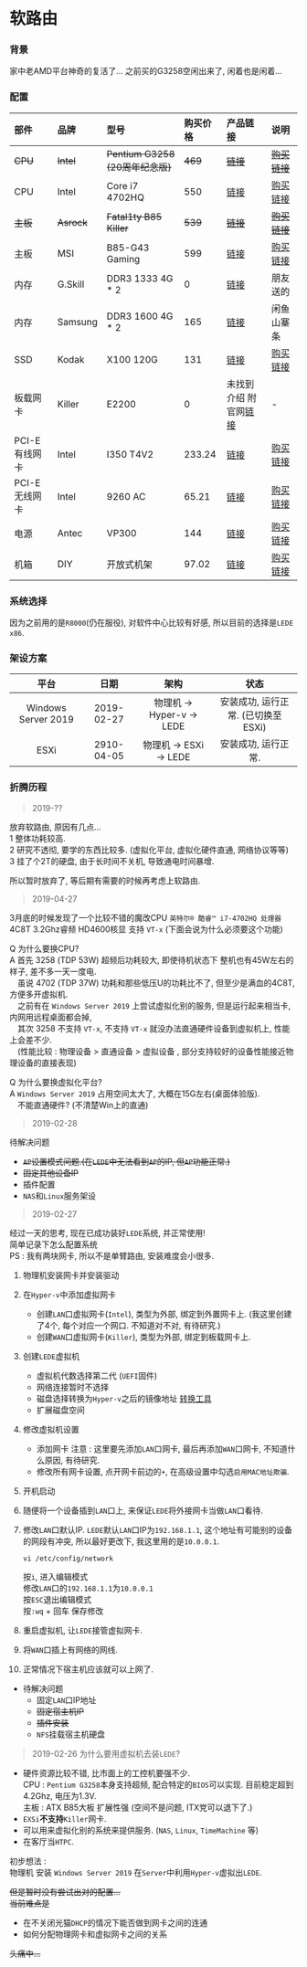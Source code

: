 # 软路由

### 背景

家中老AMD平台神奇的复活了... 之前买的G3258空闲出来了, 闲着也是闲着...

### 配置

| 部件          | 品牌       | 型号                             | 购买价格 | 产品链接                                                                                                                       | 说明                                                          |
| :------------ | :--------- | :------------------------------- | :------- | :----------------------------------------------------------------------------------------------------------------------------- | :------------------------------------------------------------ |
| ~~CPU~~       | ~~Intel~~  | ~~Pentium G3258 (20周年纪念版)~~ | ~~469~~  | ~~[链接](https://www.intel.cn/content/www/cn/zh/products/processors/pentium/g3258.html)~~                                      | ~~[购买链接](https://item.jd.com/1166116.html)~~              |
| CPU           | Intel      | Core i7 4702HQ                   | 550      | [链接](https://ark.intel.com/content/www/cn/zh/ark/products/75118/intel-core-i7-4702hq-processor-6m-cache-up-to-3-20-ghz.html) | [购买链接](https://item.taobao.com/item.htm?id=561914181308)  |
| ~~主板~~      | ~~Asrock~~ | ~~Fatal1ty B85 Killer~~          | ~~539~~  | ~~[链接](http://www.asrockchina.com.cn/MB/Intel/Fatal1ty%20B85%20Killer/index.cn.asp)~~                                        | ~~[购买链接](https://item.jd.com/1023241.html)~~              |
| 主板          | MSI        | B85-G43 Gaming                   | 599      | [链接](https://cn.msi.com/Motherboard/B85-G43-GAMING.html)                                                                     | [购买链接](https://item.jd.com/953798.html)                   |
| 内存          | G.Skill    | DDR3 1333 4G * 2                 | 0        | [链接](https://www.gskill.com/tw/product/203/225/1532315176/F3-10666CL9D-8GBRLRipjawsDDR3-1333MHz-CL9-9-9-1.50V8GB-(2x4GB))    | 朋友送的                                                      |
| 内存          | Samsung    | DDR3 1600 4G * 2                 | 165      | [链接](https://www.samsung.com/semiconductor/cn/dram/module/M391B5173EB0-YK0)                                                  | 闲鱼 山寨条                                                   |
| SSD           | Kodak      | X100 120G                        | 131      | [链接](http://kodakflash.com.cn/product/c/x--0007)                                                                             | [购买链接](https://item.jd.com/100001967519.html)             |
| 板载网卡      | Killer     | E2200                            | 0        | 未找到介绍 附官网[链接](https://www.killernetworking.com)                                                                      | -                                                             |
| PCI-E有线网卡 | Intel      | I350 T4V2                        | 233.24   | [链接](https://ark.intel.com/content/www/cn/zh/ark/products/84805/intel-ethernet-server-adapter-i350-t4v2.html)                | [购买链接](https://item.taobao.com/item.htm?id=556165663722)  |
| PCI-E无线网卡 | Intel      | 9260 AC                          | 65.21    | [链接](https://ark.intel.com/content/www/cn/zh/ark/products/99445/intel-wireless-ac-9260.html)                                 | [购买链接](https://item.taobao.com/item.htm?id=565776272616)  |
| 电源          | Antec      | VP300                            | 144      | [链接](http://www.antec.com.cn/index.php?m=content&c=index&a=show&catid=45&id=75)                                              | [购买链接](https://detail.tmall.com/item.htm?id=567496242245) |
| 机箱          | DIY        | 开放式机架                       | 97.02    | [链接](https://item.taobao.com/item.htm?id=585430613332)                                                                       | [购买链接](https://item.taobao.com/item.htm?id=585430613332)  |

### 系统选择

因为之前用的是`R8000`(仍在服役), 对软件中心比较有好感, 所以目前的选择是`LEDE x86`.

### 架设方案

|        平台         |    日期    |           架构            |                状态                |
| :-----------------: | :--------: | :-----------------------: | :--------------------------------: |
| Windows Server 2019 | 2019-02-27 | 物理机 -> Hyper-v -> LEDE | 安装成功, 运行正常. (已切换至ESXi) |
|        ESXi         | 2910-04-05 |  物理机 -> ESXi -> LEDE   |        安装成功, 运行正常.         |

### 折腾历程

> 2019-??

放弃软路由, 原因有几点...  
1 整体功耗较高.  
2 研究不透彻, 要学的东西比较多. (虚拟化平台, 虚拟化硬件直通, 网络协议等等)  
3 挂了个2T的硬盘, 由于长时间不关机, 导致通电时间暴增.  

所以暂时放弃了, 等后期有需要的时候再考虑上软路由.

> 2019-04-27  

3月底的时候发现了一个比较不错的魔改CPU `英特尔® 酷睿™ i7-4702HQ 处理器`  
4C8T 3.2Ghz睿频 HD4600核显 支持 `VT-x` (下面会说为什么必须要这个功能)

Q 为什么要换CPU?  
A 首先 3258 (TDP 53W) 超频后功耗较大, 即使待机状态下 整机也有45W左右的样子, 差不多一天一度电.  
   &emsp;虽说 4702 (TDP 37W) 功耗和那些低压U的功耗比不了, 但至少是满血的4C8T, 方便多开虚拟机.  
   &emsp;之前有在 `Windows Server 2019` 上尝试虚拟化别的服务, 但是运行起来相当卡, 内网用远程桌面都会掉,  
   &emsp;其次 3258 不支持 `VT-x`, 不支持 `VT-x` 就没办法直通硬件设备到虚拟机上, 性能上会差不少.  
   &emsp;(性能比较 : 物理设备 > 直通设备 > 虚拟设备 , 部分支持较好的设备性能接近物理设备的直接表现)  

Q 为什么要换虚拟化平台?  
A `Windows Server 2019` 占用空间太大了, 大概在15G左右(桌面体验版).  
  &emsp;不能直通硬件? (不清楚Win上的直通)

> 2019-02-28  

待解决问题  
 * ~~`AP`设置模式问题.(在`LEDE`中无法看到`AP`的IP, 但`AP`功能正常.)~~  
 * ~~固定其他设备IP~~  
 * 插件配置  
 * `NAS`和`Linux`服务架设  

> 2019-02-27  

经过一天的思考, 现在已成功装好`LEDE`系统, 并正常使用!  
简单记录下怎么配置系统  
PS : 我有两块网卡, 所以不是单臂路由, 安装难度会小很多.  
1. 物理机安装网卡并安装驱动  
2. 在`Hyper-v`中添加虚拟网卡  
   - 创建`LAN`口虚拟网卡(`Intel`), 类型为外部, 绑定到外置网卡上. (我这里创建了4个, 每个对应一个网口. 不知道对不对, 有待研究.)  
   - 创建`WAN`口虚拟网卡(`Killer`), 类型为外部, 绑定到板载网卡上.  
3. 创建`LEDE`虚拟机
   - 虚拟机代数选择第二代 (`UEFI`固件)  
   - 网络连接暂时不选择  
   - 磁盘选择转换为`Hyper-v`之后的镜像地址 [转换工具](https://www.starwindsoftware.com/starwind-v2v-converter#download)  
   - 扩展磁盘空间  
4. 修改虚拟机设置
   - 添加网卡 注意 : 这里要先添加`LAN`口网卡, 最后再添加`WAN`口网卡, 不知道什么原因, 有待研究.  
   - 修改所有网卡设置, 点开网卡前边的`+`, 在高级设置中勾选`启用MAC地址欺骗`.  
5. 开机启动  
6. 随便将一个设备插到`LAN`口上, 来保证`LEDE`将外接网卡当做`LAN`口看待.  
7. 修改`LAN`口默认IP. `LEDE`默认`LAN`口IP为`192.168.1.1`, 这个地址有可能别的设备的网段有冲突, 所以最好更改下, 我这里用的是`10.0.0.1`.
    
   ```shell
   vi /etc/config/network
   ```
   按`i`, 进入编辑模式  
   修改`LAN`口的`192.168.1.1`为`10.0.0.1`  
   按`ESC`退出编辑模式  
   按`:wq` + 回车 保存修改  

8. 重启虚拟机, 让`LEDE`接管虚拟网卡.  
9. 将`WAN`口插上有网络的网线.  
10. 正常情况下宿主机应该就可以上网了.  

- 待解决问题  
  * 固定`LAN`口IP地址  
  * ~~固定宿主机IP~~  
  * ~~插件安装~~  
  * `NFS`挂载宿主机硬盘  
 
> 2019-02-26
为什么要用虚拟机去装`LEDE`?  

- 硬件资源比较不错, 比市面上的工控机要强不少.  
  CPU : `Pentium G3258`本身支持超频, 配合特定的`BIOS`可以实现. 目前稳定超到4.2Ghz, 电压为1.3V.  
  主板 : ATX B85大板 扩展性强 (空间不是问题, ITX党可以退下了.)
- `EXSi`**不支持**`Killer`网卡.  
- 可以用来虚拟化别的系统来提供服务. (`NAS`, `Linux`, `TimeMachine` 等)
- 在客厅当`HTPC`.

初步想法 :  
物理机 安装 `Windows Server 2019`
在`Server`中利用`Hyper-v`虚拟出`LEDE`.  

~~但是暂时没有尝试出对的配置...~~  
~~当前难点是~~ 
- 在不关闭光猫`DHCP`的情况下能否做到网卡之间的连通
- 如何分配物理网卡和虚拟网卡之间的关系

~~头痛中...~~  
